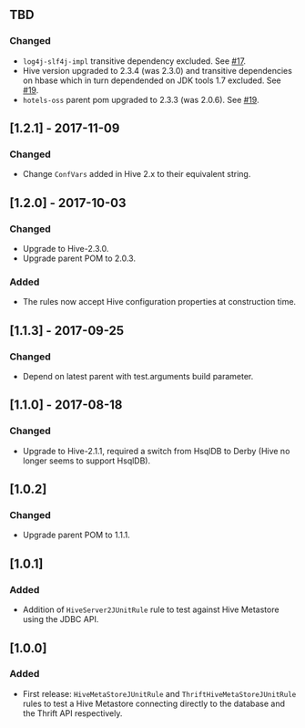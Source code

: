 ## TBD
### Changed
* `log4j-slf4j-impl` transitive dependency excluded. See [#17](https://github.com/HotelsDotCom/beeju/issues/17).
* Hive version upgraded to 2.3.4 (was 2.3.0) and transitive dependencies on hbase which in turn dependended on JDK tools 1.7 excluded. See [#19](https://github.com/HotelsDotCom/beeju/issues/19).
* `hotels-oss` parent pom upgraded to 2.3.3 (was 2.0.6). See [#19](https://github.com/HotelsDotCom/beeju/issues/19).

## [1.2.1] - 2017-11-09
### Changed
* Change `ConfVars` added in Hive 2.x to their equivalent string.

## [1.2.0] - 2017-10-03
### Changed
* Upgrade to Hive-2.3.0.
* Upgrade parent POM to 2.0.3.
### Added
* The rules now accept Hive configuration properties at construction time.

## [1.1.3] - 2017-09-25
### Changed
* Depend on latest parent with test.arguments build parameter.

## [1.1.0] - 2017-08-18
### Changed
* Upgrade to Hive-2.1.1, required a switch from HsqlDB to Derby (Hive no longer seems to support HsqlDB).

## [1.0.2]
### Changed
* Upgrade parent POM to 1.1.1.

## [1.0.1]
### Added
* Addition of `HiveServer2JUnitRule` rule to test against Hive Metastore using the JDBC API.

## [1.0.0]
### Added
* First release: `HiveMetaStoreJUnitRule` and `ThriftHiveMetaStoreJUnitRule` rules to test a Hive Metastore connecting directly to the database and the Thrift API respectively.
